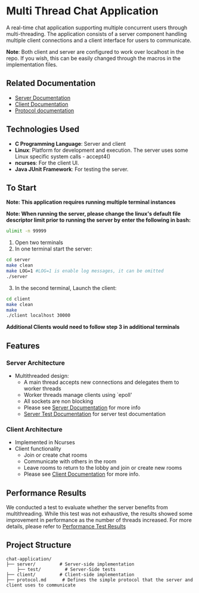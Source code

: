 

# Multi Thread Chat Application

A real-time chat application supporting multiple concurrent users through multi-threading. The application consists of a 
server component handling multiple client connections and a client interface for users to communicate.

**Note**: Both client and server are configured to work over localhost in the repo. If you wish, this can be easily changed through the macros in the implementation files.

## Related Documentation
- [Server Documentation](./server/README.md)
- [Client Documentation](./client/README.md)
- [Protocol documentation](./protocol.md)

## Technologies Used
- **C Programming Language**: Server and client 
- **Linux**: Platform for development and execution. The server uses some Linux specific system calls - accept4()
- **ncurses**: For the client UI.
- **Java JUnit Framework**: For testing the server.

## To Start
**Note: This application requires running multiple terminal instances**

**Note: When running the server, please change the linux's default file descriptor limit prior to running the server by enter the following in bash:** 
```bash
ulimit -n 99999
```
1. Open two terminals
2. In one terminal start the server:
```bash
cd server
make clean
make LOG=1 #LOG=1 is enable log messages, it can be omitted
./server
```

3. In the second terminal, Launch the client:
```bash
cd client
make clean
make
./client localhost 30000
```
**Additional Clients would need to follow step 3 in additional terminals**

## Features

### Server Architecture
- Multithreaded design:
  - A main thread accepts new connections and delegates them to worker threads
  - Worker threads manage clients using `epoll'
  - All sockets are non blocking
  - Please see [Server Documentation](server/README.md) for more info
  - [Server Test Documentation](server/README.md) for server test documentation

### Client Architecture
- Implemented in Ncurses
- Client functionality
  - Join or create chat rooms
  - Communicate with others in the room
  - Leave rooms to return to the lobby and join or create new rooms
  - Please see [Client Documentation](client/README.md) for more info.


## Performance Results
We conducted a  test to evaluate whether the server benefits from multithreading. While this test was not exhaustive, the results showed some improvement in performance as the number of threads increased.
For more details, please refer to [Performance Test Results](server/performance_results.md)


## Project Structure
```
chat-application/
├── server/         # Server-side implementation
    ├── test/         # Server-Side tests
├── client/         # Client-side implementation
├── protocol.md      # Defines the simple protocol that the server and client uses to communicate
```
